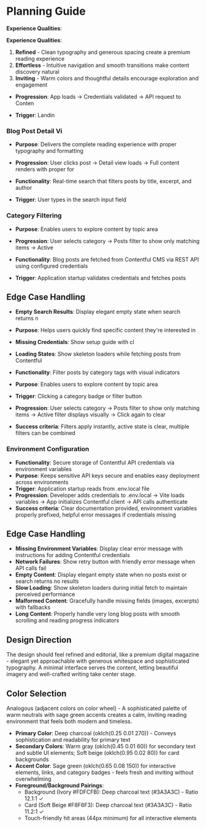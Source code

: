 # Planning Guide

**Experience Qualities**:

**Experience Qualities**:
1. **Refined** - Clean typography and generous spacing create a premium reading experience
2. **Effortless** - Intuitive navigation and smooth transitions make content discovery natural
3. **Inviting** - Warm colors and thoughtful details encourage exploration and engagement

- **Progression**: App loads → Credentials validated → API request to Conten


- **Trigger**: Landin

### Blog Post Detail Vi
- **Purpose**: Delivers the complete reading experience with proper typography and formatting
- **Progression**: User clicks post → Detail view loads → Full content renders with proper for

- **Functionality**: Real-time search that filters posts by title, excerpt, and author
- **Trigger**: User types in the search input field

### Category Filtering
- **Purpose**: Enables users to explore content by topic area
- **Progression**: User selects category → Posts filter to show only matching items → Active 

- **Functionality**: Blog posts are fetched from Contentful CMS via REST API using configured credentials
- **Trigger**: Application startup validates credentials and fetches posts

## Edge Case Handling
- **Empty Search Results**: Display elegant empty state when search returns n
- **Purpose**: Helps users quickly find specific content they're interested in
- **Missing Credentials**: Show setup guide with cl
- **Loading States**: Show skeleton loaders while fetching posts from Contentful



- **Functionality**: Filter posts by category tags with visual indicators
- **Purpose**: Enables users to explore content by topic area
- **Trigger**: Clicking a category badge or filter button
- **Progression**: User selects category → Posts filter to show only matching items → Active filter displays visually → Click again to clear
- **Success criteria**: Filters apply instantly, active state is clear, multiple filters can be combined

### Environment Configuration
- **Functionality**: Secure storage of Contentful API credentials via environment variables
- **Purpose**: Keeps sensitive API keys secure and enables easy deployment across environments
- **Trigger**: Application startup reads from .env.local file
- **Progression**: Developer adds credentials to .env.local → Vite loads variables → App initializes Contentful client → API calls authenticate
- **Success criteria**: Clear documentation provided, environment variables properly prefixed, helpful error messages if credentials missing

## Edge Case Handling

- **Missing Environment Variables**: Display clear error message with instructions for adding Contentful credentials
- **Network Failures**: Show retry button with friendly error message when API calls fail
- **Empty Content**: Display elegant empty state when no posts exist or search returns no results
- **Slow Loading**: Show skeleton loaders during initial fetch to maintain perceived performance
- **Malformed Content**: Gracefully handle missing fields (images, excerpts) with fallbacks
- **Long Content**: Properly handle very long blog posts with smooth scrolling and reading progress indicators

## Design Direction

The design should feel refined and editorial, like a premium digital magazine - elegant yet approachable with generous whitespace and sophisticated typography. A minimal interface serves the content, letting beautiful imagery and well-crafted writing take center stage.

## Color Selection

Analogous (adjacent colors on color wheel) - A sophisticated palette of warm neutrals with sage green accents creates a calm, inviting reading environment that feels both modern and timeless.

- **Primary Color**: Deep charcoal (oklch(0.25 0.01 270)) - Conveys sophistication and readability for primary text
- **Secondary Colors**: Warm gray (oklch(0.45 0.01 60)) for secondary text and subtle UI elements; Soft beige (oklch(0.95 0.02 80)) for card backgrounds
- **Accent Color**: Sage green (oklch(0.65 0.08 150)) for interactive elements, links, and category badges - feels fresh and inviting without overwhelming
- **Foreground/Background Pairings**:
  - Background (Ivory #FDFCFB): Deep charcoal text (#3A3A3C) - Ratio 12.1:1 ✓
  - Card (Soft Beige #F8F6F3): Deep charcoal text (#3A3A3C) - Ratio 11.2:1 ✓
  - Touch-friendly hit areas (44px minimum) for all interactive elements


































































